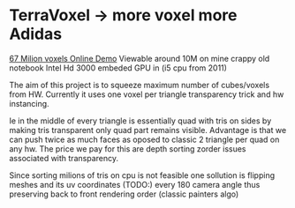 # TerraVoxel ->  more voxel more Adidas

[67 Milion voxels Online Demo](https://neurall.github.io/terravoxel)
Viewable around 10M on mine crappy old notebook Intel Hd 3000 embeded GPU in (i5 cpu from 2011)

The aim of this project is to squeeze maximum number of cubes/voxels from HW.
Currently it uses  one voxel per triangle transparency trick and hw instancing.

Ie in the middle of every triangle is essentially quad with tris on sides by making tris transparent only quad part remains visible.
Advantage is that we can push twice as much faces as oposed to classic 2 triangle per quad on any hw.
The price we pay for this are depth sorting  zorder issues associated with transparency.

Since sorting milions of tris on cpu is not feasible one sollution is flipping meshes and its uv coordinates (TODO:)
every 180 camera angle thus preserving back to front rendering order (classic painters algo)
